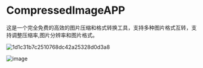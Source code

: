 # CompressedImageAPP
这是一个完全免费的高效的图片压缩和格式转换工具，支持多种图片格式互转，支持调整压缩率,图片分辨率和图片格式。


![1d1c31b7c2510768dc42a25328d0d3a8](https://github.com/user-attachments/assets/9fe7e575-865d-43e4-8a9e-12f406a2cd3a)


![image](https://github.com/user-attachments/assets/c0374efd-a04d-4077-854d-28eb2f6888df)

